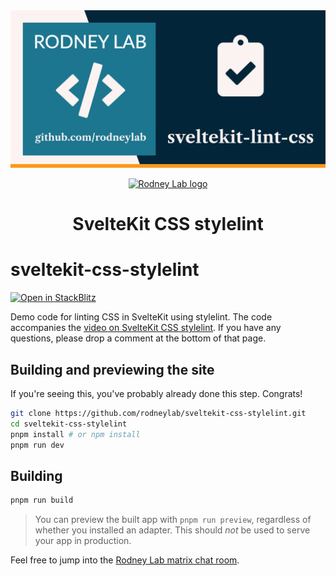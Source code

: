 <img src="./images/rodneylab-github-sveltekit-css-stylelint.png" alt="Rodney Lab sveltekit-css-stylelint Github banner">

<p align="center">
  <a aria-label="Open Rodney Lab site" href="https://rodneylab.com" rel="nofollow noopener noreferrer">
    <img alt="Rodney Lab logo" src="https://rodneylab.com/assets/icon.png" width="60" />
  </a>
</p>
<h1 align="center">
  SvelteKit CSS stylelint
</h1>

# sveltekit-css-stylelint

[![Open in StackBlitz](https://developer.stackblitz.com/img/open_in_stackblitz.svg)](https://stackblitz.com/github/rodneylab/sveltekit-css-stylelint)

Demo code for linting CSS in SvelteKit using stylelint. The code accompanies the <a aria-label="Open Rodney Lab blog post on using Session storage with Svelte Kit" href="https://rodneylab.com/sveltekit-css-stylelint/">video on SvelteKit CSS stylelint</a>. If you have any questions, please drop a comment at the bottom of that page.

## Building and previewing the site

If you're seeing this, you've probably already done this step. Congrats!

```bash
git clone https://github.com/rodneylab/sveltekit-css-stylelint.git
cd sveltekit-css-stylelint
pnpm install # or npm install
pnpm run dev
```

## Building

```bash
pnpm run build
```

> You can preview the built app with `pnpm run preview`, regardless of whether you installed an adapter. This should _not_ be used to serve your app in production.

Feel free to jump into the [Rodney Lab matrix chat room](https://matrix.to/#/%23rodney:matrix.org).
